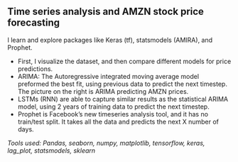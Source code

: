 ## Time series analysis and AMZN stock price forecasting

I learn and explore packages like Keras (tf), statsmodels (AMIRA), and Prophet. 

- First, I visualize the dataset, and then compare different models for price predictions. 
- ARIMA: The Autoregressive integrated moving average model preformed the best fit, using previous data to predict the next timestep. The picture on the right is ARIMA predicting AMZN prices. 
- LSTMs (RNN) are able to capture similar results as the statistical ARIMA model, using 2 years of training data to predict the next timestep. 
- Prophet is Facebook’s new timeseries analysis tool, and it has no train/test split. It takes all the data and predicts the next X number of days. 


*Tools used: Pandas, seaborn, numpy, matplotlib, tensorflow, keras,  lag_plot, statsmodels, sklearn*
